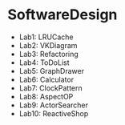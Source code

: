 # SoftwareDesign

- Lab1: LRUCache
- Lab2: VKDiagram
- Lab3: Refactoring
- Lab4: ToDoList
- Lab5: GraphDrawer
- Lab6: Calculator
- Lab7: ClockPattern
- Lab8: AspectOP
- Lab9: ActorSearcher
- Lab10: ReactiveShop
